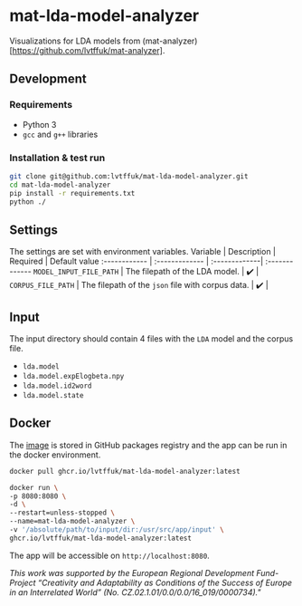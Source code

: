 # mat-lda-model-analyzer
Visualizations for LDA models from (mat-analyzer)[https://github.com/lvtffuk/mat-analyzer].

## Development
### Requirements
- Python 3
- `gcc` and `g++` libraries
### Installation & test run
```bash
git clone git@github.com:lvtffuk/mat-lda-model-analyzer.git
cd mat-lda-model-analyzer
pip install -r requirements.txt
python ./
```

## Settings
The settings are set with environment variables. 
Variable | Description | Required | Default value
:------------ | :------------- | :-------------| :-------------
`MODEL_INPUT_FILE_PATH` | The filepath of the LDA model. | :heavy_check_mark: | 
`CORPUS_FILE_PATH` | The filepath of the `json` file with corpus data. | :heavy_check_mark: | 

## Input
The input directory should contain 4 files with the `LDA` model and the corpus file.
- `lda.model`
- `lda.model.expElogbeta.npy`
- `lda.model.id2word`
- `lda.model.state`

## Docker
The [image](https://github.com/lvtffuk/mat-lda-model-analyzer/pkgs/container/mat-lda-model-analyzer) is stored in GitHub packages registry and the app can be run in the docker environment.
```bash
docker pull ghcr.io/lvtffuk/mat-lda-model-analyzer:latest
```

```bash
docker run \
-p 8080:8080 \
-d \
--restart=unless-stopped \
--name=mat-lda-model-analyzer \
-v '/absolute/path/to/input/dir:/usr/src/app/input' \
ghcr.io/lvtffuk/mat-lda-model-analyzer:latest  
```
The app will be accessible on `http://localhost:8080`.

*This work was supported by the European Regional Development Fund-Project “Creativity and Adaptability as Conditions of the Success of Europe in an Interrelated World” (No. CZ.02.1.01/0.0/0.0/16_019/0000734)."*
